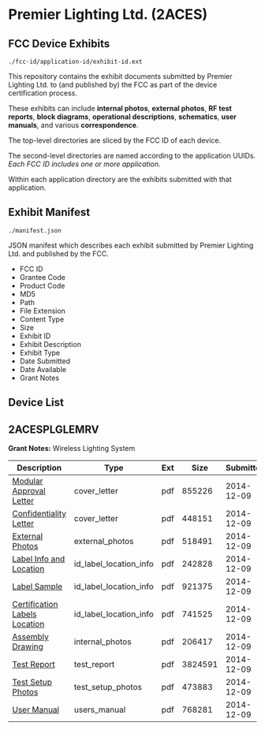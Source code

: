 # Premier Lighting Ltd. (2ACES)
## FCC Device Exhibits

```
./fcc-id/application-id/exhibit-id.ext
```

This repository contains the exhibit documents submitted by Premier Lighting Ltd. to (and published by) the FCC as part of the device certification process.

These exhibits can include **internal photos**, **external photos**, **RF test reports**, **block diagrams**, **operational descriptions**, **schematics**, **user manuals**, and various **correspondence**.

The top-level directories are sliced by the FCC ID of each device.

The second-level directories are named according to the application UUIDs. *Each FCC ID includes one or more application.*

Within each application directory are the exhibits submitted with that application. 

## Exhibit Manifest

```
./manifest.json
```

JSON manifest which describes each exhibit submitted by Premier Lighting Ltd. and published by the FCC.

- FCC ID
- Grantee Code
- Product Code
- MD5
- Path
- File Extension
- Content Type
- Size
- Exhibit ID
- Exhibit Description
- Exhibit Type
- Date Submitted
- Date Available
- Grant Notes

## Device List
## 2ACESPLGLEMRV
**Grant Notes:** Wireless Lighting System

| Description | Type | Ext | Size | Submitted | Available |
| ----------- | ---- | --- | ---- | --------- | --------- |
| [Modular Approval Letter](2ACESPLGLEMRV/5e6f909a6e2a523eab98d0747301caf1/2467595.pdf) | cover_letter | pdf | 855226 | 2014-12-09 | 2014-12-09 |
| [Confidentiality Letter](2ACESPLGLEMRV/5e6f909a6e2a523eab98d0747301caf1/2467600.pdf) | cover_letter | pdf | 448151 | 2014-12-09 | 2014-12-09 |
| [External Photos](2ACESPLGLEMRV/5e6f909a6e2a523eab98d0747301caf1/2467597.pdf) | external_photos | pdf | 518491 | 2014-12-09 | 2014-12-09 |
| [Label Info and Location](2ACESPLGLEMRV/5e6f909a6e2a523eab98d0747301caf1/2467596.pdf) | id_label_location_info | pdf | 242828 | 2014-12-09 | 2014-12-09 |
| [Label Sample](2ACESPLGLEMRV/5e6f909a6e2a523eab98d0747301caf1/2467601.pdf) | id_label_location_info | pdf | 921375 | 2014-12-09 | 2014-12-09 |
| [Certification Labels Location](2ACESPLGLEMRV/5e6f909a6e2a523eab98d0747301caf1/2467603.pdf) | id_label_location_info | pdf | 741525 | 2014-12-09 | 2014-12-09 |
| [Assembly Drawing](2ACESPLGLEMRV/5e6f909a6e2a523eab98d0747301caf1/2467594.pdf) | internal_photos | pdf | 206417 | 2014-12-09 | 2014-12-09 |
| [Test Report](2ACESPLGLEMRV/5e6f909a6e2a523eab98d0747301caf1/2467602.pdf) | test_report | pdf | 3824591 | 2014-12-09 | 2014-12-09 |
| [Test Setup Photos](2ACESPLGLEMRV/5e6f909a6e2a523eab98d0747301caf1/2467599.pdf) | test_setup_photos | pdf | 473883 | 2014-12-09 | 2014-12-09 |
| [User Manual](2ACESPLGLEMRV/5e6f909a6e2a523eab98d0747301caf1/2467604.pdf) | users_manual | pdf | 768281 | 2014-12-09 | 2014-12-09 |
